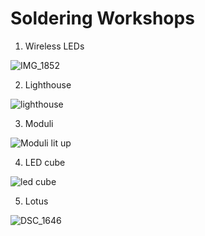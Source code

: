 # Soldering Workshops


1. Wireless LEDs

![IMG_1852](https://user-images.githubusercontent.com/47333175/192724322-9984109f-9342-4828-a106-8de02826830e.jpg)


2. Lighthouse

![lighthouse](https://user-images.githubusercontent.com/47333175/192724666-b10ca86c-5eb4-4134-9028-0bfd3c88142d.png)


3. Moduli

![Moduli lit up](https://user-images.githubusercontent.com/47333175/192724526-ea4aba21-490f-4ef3-b28c-1a4d076b40d8.JPG)


4. LED cube

![led cube](https://user-images.githubusercontent.com/47333175/195779483-b97b0dca-7811-464f-ad49-1aeb108355b3.JPG)


5. Lotus

![DSC_1646](https://user-images.githubusercontent.com/47333175/192725242-1299edd9-8062-4e6a-af5f-442e0d184f80.jpg)

